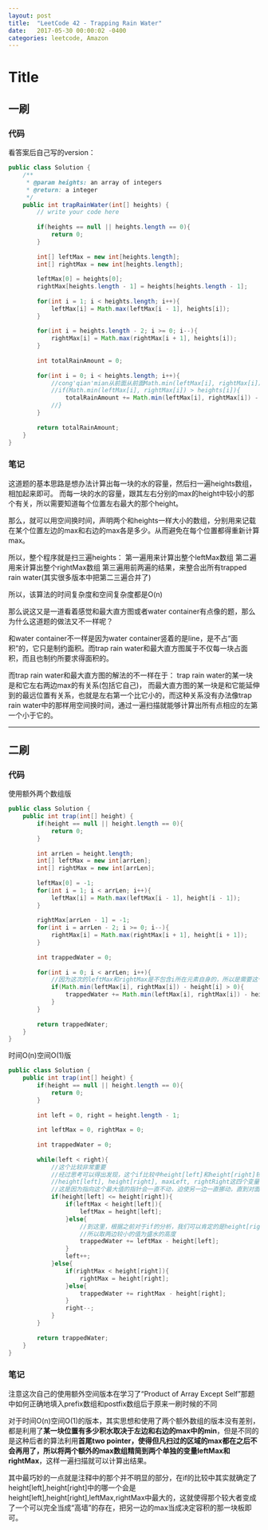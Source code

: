 ```yaml
---
layout: post
title:  "LeetCode 42 - Trapping Rain Water"
date:   2017-05-30 00:00:02 -0400
categories: leetcode, Amazon
---
```


# Title

## 一刷

### 代码
看答案后自己写的version：
```java
public class Solution {
    /**
     * @param heights: an array of integers
     * @return: a integer
     */
    public int trapRainWater(int[] heights) {
        // write your code here
        
        if(heights == null || heights.length == 0){
            return 0;
        }
        
        int[] leftMax = new int[heights.length];
        int[] rightMax = new int[heights.length];
        
        leftMax[0] = heights[0];
        rightMax[heights.length - 1] = heights[heights.length - 1];
        
        for(int i = 1; i < heights.length; i++){
            leftMax[i] = Math.max(leftMax[i - 1], heights[i]);
        }
        
        for(int i = heights.length - 2; i >= 0; i--){
            rightMax[i] = Math.max(rightMax[i + 1], heights[i]);
        }
        
        int totalRainAmount = 0;
        
        for(int i = 0; i < heights.length; i++){
            //cong'qian'mian从前面从前面Math.min(leftMax[i], rightMax[i]) - heights[i] >= 0
            //if(Math.min(leftMax[i], rightMax[i]) > heights[i]){
                totalRainAmount += Math.min(leftMax[i], rightMax[i]) - heights[i];
            //}
        }
        
        return totalRainAmount;
    }
}
```

### 笔记
这道题的基本思路是想办法计算出每一块的水的容量，然后扫一遍heights数组，相加起来即可。
而每一块的水的容量，跟其左右分别的max的height中较小的那个有关，所以需要知道每个位置左右最大的那个height。

那么，就可以用空间换时间，声明两个和heights一样大小的数组，分别用来记载在某个位置左边的max和右边的max各是多少。从而避免在每个位置都得重新计算max。

所以，整个程序就是扫三遍heights：
第一遍用来计算出整个leftMax数组
第二遍用来计算出整个rightMax数组
第三遍用前两遍的结果，来整合出所有trapped rain water(其实很多版本中把第二三遍合并了)

所以，该算法的时间复杂度和空间复杂度都是O(n)

那么说这又是一道看着感觉和最大直方图或者water container有点像的题，那么为什么这道题的做法又不一样呢？

和water container不一样是因为water container竖着的是line，是不占“面积”的，它只是制约面积。而trap rain water和最大直方图属于不仅每一块占面积，而且也制约所要求得面积的。

而trap rain water和最大直方图的解法的不一样在于：
trap rain water的某一块是和它左右两边max的有关系(包括它自己)，
而最大直方图的某一块是和它能延伸到的最远位置有关系，也就是左右第一个比它小的，而这种关系没有办法像trap rain water中的那样用空间换时间，通过一遍扫描就能够计算出所有点相应的左第一个小于它的。

---

## 二刷

### 代码

使用额外两个数组版
```java
public class Solution {
    public int trap(int[] height) {
        if(height == null || height.length == 0){
            return 0;
        }
        
        int arrLen = height.length;
        int[] leftMax = new int[arrLen];
        int[] rightMax = new int[arrLen];
        
        leftMax[0] = -1;
        for(int i = 1; i < arrLen; i++){
            leftMax[i] = Math.max(leftMax[i - 1], height[i - 1]);
        }
        
        rightMax[arrLen - 1] = -1;
        for(int i = arrLen - 2; i >= 0; i--){
            rightMax[i] = Math.max(rightMax[i + 1], height[i + 1]);
        }
        
        int trappedWater = 0;
        
        for(int i = 0; i < arrLen; i++){
            //因为这次的leftMax和rightMax是不包含i所在元素自身的，所以是需要这个if比较的
            if(Math.min(leftMax[i], rightMax[i]) - height[i] > 0){
                trappedWater += Math.min(leftMax[i], rightMax[i]) - height[i];
            }
        }
        
        return trappedWater;
    }
}
```
时间O(n)空间O(1)版
```java
public class Solution {
    public int trap(int[] height) {
        if(height == null || height.length == 0){
            return 0;
        }
        
        int left = 0, right = height.length - 1;
        
        int leftMax = 0, rightMax = 0;
        
        int trappedWater = 0;
        
        while(left < right){
            //这个比较非常重要
            //经过思考可以得出发现，这个if比较中height[left]和height[right]较大的一个一定是在
            //height[left], height[right], maxLeft, rightRight这四个变量中最大的一个
            //这是因为指向这个最大值的指针会一直不动，迫使另一边一直挪动，直到对面找到一个更大的值
            if(height[left] <= height[right]){
                if(leftMax < height[left]){
                    leftMax = height[left];
                }else{
                    //到这里，根据之前对于if的分析，我们可以肯定的是height[right] >= leftMax >= height[left]
                    //所以取两边较小的值为盛水的高度
                    trappedWater += leftMax - height[left];
                }
                left++;
            }else{
                if(rightMax < height[right]){
                    rightMax = height[right];
                }else{
                    trappedWater += rightMax - height[right];
                }
                right--;
            }
        }
        
        return trappedWater;
    }
}
```

### 笔记
注意这次自己的使用额外空间版本在学习了“Product of Array Except Self”那题中如何正确地填入prefix数组和postfix数组后于原来一刷时候的不同


对于时间O(n)空间O(1)的版本，其实思想和使用了两个额外数组的版本没有差别，都是利用了**某一块位置有多少积水取决于左边和右边的max中的min**，但是不同的是这种后者的算法利用**首尾two pointer，使得但凡扫过的区域的max都在之后不会再用了，所以将两个额外的max数组精简到两个单独的变量leftMax和rightMax**，这样一遍扫描就可以计算出结果。

其中最巧妙的一点就是注释中的那个并不明显的部分，在if的比较中其实就确定了height[left],height[right]中的哪一个会是height[left],height[right],leftMax,rightMax中最大的，这就使得那个较大者变成了一个可以完全当成“高墙”的存在，把另一边的max当成决定容积的那一块板即可。